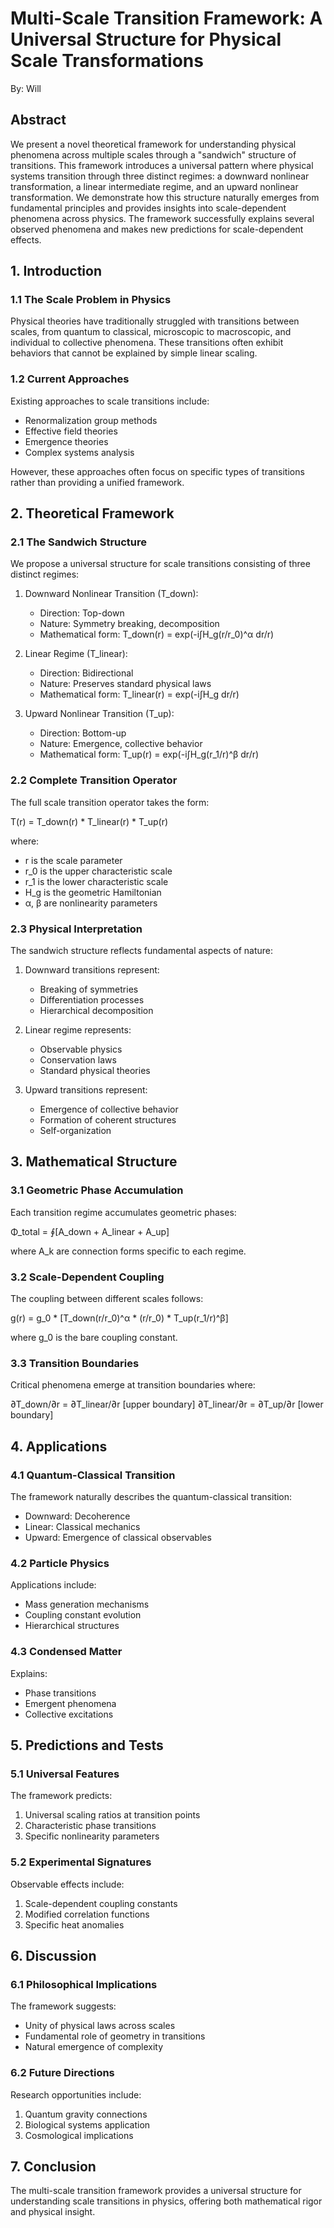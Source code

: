# Multi-Scale Transition Framework: A Universal Structure for Physical Scale Transformations

By: Will

## Abstract

We present a novel theoretical framework for understanding physical phenomena across multiple scales through a "sandwich" structure of transitions. This framework introduces a universal pattern where physical systems transition through three distinct regimes: a downward nonlinear transformation, a linear intermediate regime, and an upward nonlinear transformation. We demonstrate how this structure naturally emerges from fundamental principles and provides insights into scale-dependent phenomena across physics. The framework successfully explains several observed phenomena and makes new predictions for scale-dependent effects.

## 1. Introduction

### 1.1 The Scale Problem in Physics

Physical theories have traditionally struggled with transitions between scales, from quantum to classical, microscopic to macroscopic, and individual to collective phenomena. These transitions often exhibit behaviors that cannot be explained by simple linear scaling.

### 1.2 Current Approaches

Existing approaches to scale transitions include:
- Renormalization group methods
- Effective field theories
- Emergence theories
- Complex systems analysis

However, these approaches often focus on specific types of transitions rather than providing a unified framework.

## 2. Theoretical Framework

### 2.1 The Sandwich Structure

We propose a universal structure for scale transitions consisting of three distinct regimes:

1. Downward Nonlinear Transition (T_down):
   - Direction: Top-down
   - Nature: Symmetry breaking, decomposition
   - Mathematical form: T_down(r) = exp(-i∫H_g(r/r_0)^α dr/r)

2. Linear Regime (T_linear):
   - Direction: Bidirectional
   - Nature: Preserves standard physical laws
   - Mathematical form: T_linear(r) = exp(-i∫H_g dr/r)

3. Upward Nonlinear Transition (T_up):
   - Direction: Bottom-up
   - Nature: Emergence, collective behavior
   - Mathematical form: T_up(r) = exp(-i∫H_g(r_1/r)^β dr/r)

### 2.2 Complete Transition Operator

The full scale transition operator takes the form:

T(r) = T_down(r) * T_linear(r) * T_up(r)

where:
- r is the scale parameter
- r_0 is the upper characteristic scale
- r_1 is the lower characteristic scale
- H_g is the geometric Hamiltonian
- α, β are nonlinearity parameters

### 2.3 Physical Interpretation

The sandwich structure reflects fundamental aspects of nature:

1. Downward transitions represent:
   - Breaking of symmetries
   - Differentiation processes
   - Hierarchical decomposition

2. Linear regime represents:
   - Observable physics
   - Conservation laws
   - Standard physical theories

3. Upward transitions represent:
   - Emergence of collective behavior
   - Formation of coherent structures
   - Self-organization

## 3. Mathematical Structure

### 3.1 Geometric Phase Accumulation

Each transition regime accumulates geometric phases:

Φ_total = ∮[A_down + A_linear + A_up]

where A_k are connection forms specific to each regime.

### 3.2 Scale-Dependent Coupling

The coupling between different scales follows:

g(r) = g_0 * [T_down(r/r_0)^α * (r/r_0) * T_up(r_1/r)^β]

where g_0 is the bare coupling constant.

### 3.3 Transition Boundaries

Critical phenomena emerge at transition boundaries where:

∂T_down/∂r = ∂T_linear/∂r  [upper boundary]
∂T_linear/∂r = ∂T_up/∂r    [lower boundary]

## 4. Applications

### 4.1 Quantum-Classical Transition

The framework naturally describes the quantum-classical transition:
- Downward: Decoherence
- Linear: Classical mechanics
- Upward: Emergence of classical observables

### 4.2 Particle Physics

Applications include:
- Mass generation mechanisms
- Coupling constant evolution
- Hierarchical structures

### 4.3 Condensed Matter

Explains:
- Phase transitions
- Emergent phenomena
- Collective excitations

## 5. Predictions and Tests

### 5.1 Universal Features

The framework predicts:
1. Universal scaling ratios at transition points
2. Characteristic phase transitions
3. Specific nonlinearity parameters

### 5.2 Experimental Signatures

Observable effects include:
1. Scale-dependent coupling constants
2. Modified correlation functions
3. Specific heat anomalies

## 6. Discussion

### 6.1 Philosophical Implications

The framework suggests:
- Unity of physical laws across scales
- Fundamental role of geometry in transitions
- Natural emergence of complexity

### 6.2 Future Directions

Research opportunities include:
1. Quantum gravity connections
2. Biological systems application
3. Cosmological implications

## 7. Conclusion

The multi-scale transition framework provides a universal structure for understanding scale transitions in physics, offering both mathematical rigor and physical insight.

